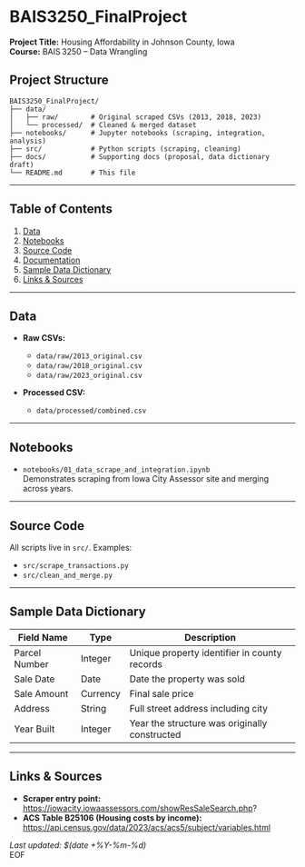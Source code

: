 # BAIS3250_FinalProject

**Project Title:** Housing Affordability in Johnson County, Iowa  
**Course:** BAIS 3250 – Data Wrangling  

## Project Structure

```text
BAIS3250_FinalProject/
├── data/
│   ├── raw/        # Original scraped CSVs (2013, 2018, 2023)
│   └── processed/  # Cleaned & merged dataset
├── notebooks/      # Jupyter notebooks (scraping, integration, analysis)
├── src/            # Python scripts (scraping, cleaning)
├── docs/           # Supporting docs (proposal, data dictionary draft)
└── README.md       # This file
```
---

## Table of Contents

1. [Data](#data)  
2. [Notebooks](#notebooks)  
3. [Source Code](#src)  
4. [Documentation](#docs)  
5. [Sample Data Dictionary](#sample-data-dictionary)  
6. [Links & Sources](#links--sources)  

---

## Data

- **Raw CSVs:**  
  - `data/raw/2013_original.csv`  
  - `data/raw/2018_original.csv`  
  - `data/raw/2023_original.csv`  

- **Processed CSV:**  
  - `data/processed/combined.csv`  

---

## Notebooks

- `notebooks/01_data_scrape_and_integration.ipynb`  
  Demonstrates scraping from Iowa City Assessor site and merging across years.

---

## Source Code

All scripts live in `src/`. Examples:  
- `src/scrape_transactions.py`  
- `src/clean_and_merge.py`  

---

## Sample Data Dictionary

| Field Name      | Type     | Description                                             |
|-----------------|----------|---------------------------------------------------------|
| Parcel Number   | Integer  | Unique property identifier in county records           |
| Sale Date       | Date     | Date the property was sold                              |
| Sale Amount     | Currency | Final sale price                                        |
| Address         | String   | Full street address including city                      |
| Year Built      | Integer  | Year the structure was originally constructed           |

---

## Links & Sources

- **Scraper entry point:**  
  https://iowacity.iowaassessors.com/showResSaleSearch.php?  
- **ACS Table B25106 (Housing costs by income):**  
  https://api.census.gov/data/2023/acs/acs5/subject/variables.html  

*Last updated: $(date +%Y-%m-%d)*  
EOF
